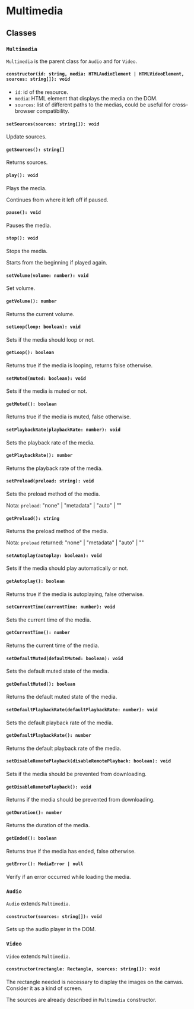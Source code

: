 # Multimedia

## Classes

### ``Multimedia``

``Multimedia`` is the parent class for ``Audio`` and for ``Video``.

#### ``constructor(id: string, media: HTMLAudioElement | HTMLVideoElement, sources: string[]): void``

- ``id``: id of the resource.
- ``media``: HTML element that displays the media on the DOM.
- ``sources``: list of different paths to the medias, could be useful for cross-browser compatibility.

#### ``setSources(sources: string[]): void``

Update sources.

#### ``getSources(): string[]``

Returns sources.

#### ``play(): void``

Plays the media.

Continues from where it left off if paused.

#### ``pause(): void``

Pauses the media.

#### ``stop(): void``

Stops the media.

Starts from the beginning if played again.

#### ``setVolume(volume: number): void``

Set volume.

#### ``getVolume(): number``

Returns the current volume.

#### ``setLoop(loop: boolean): void``

Sets if the media should loop or not.

#### ``getLoop(): boolean``

Returns true if the media is looping, returns false otherwise.

#### ``setMuted(muted: boolean): void``

Sets if the media is muted or not.

#### ``getMuted(): boolean``

Returns true if the media is muted, false otherwise.

#### ``setPlaybackRate(playbackRate: number): void``

Sets the playback rate of the media.

#### ``getPlaybackRate(): number``

Returns the playback rate of the media.

#### ``setPreload(preload: string): void``

Sets the preload method of the media.

Nota: `preload`: "none" | "metadata" | "auto" | ""

#### ``getPreload(): string``

Returns the preload method of the media.

Nota: `preload` returned: "none" | "metadata" | "auto" | ""

#### ``setAutoplay(autoplay: boolean): void``

Sets if the media should play automatically or not.

#### ``getAutoplay(): boolean``

Returns true if the media is autoplaying, false otherwise.

#### ``setCurrentTime(currentTime: number): void``

Sets the current time of the media.

#### ``getCurrentTime(): number``

Returns the current time of the media.

#### ``setDefaultMuted(defaultMuted: boolean): void``

Sets the default muted state of the media.

#### ``getDefaultMuted(): boolean``

Returns the default muted state of the media.

#### ``setDefaultPlaybackRate(defaultPlaybackRate: number): void``

Sets the default playback rate of the media.

#### ``getDefaultPlaybackRate(): number``

Returns the default playback rate of the media.

#### ``setDisableRemotePlayback(disableRemotePlayback: boolean): void``

Sets if the media should be prevented from downloading.

#### ``getDisableRemotePlayback(): void``

Returns if the media should be prevented from downloading.

#### ``getDuration(): number``

Returns the duration of the media.

#### ``getEnded(): boolean``

Returns true if the media has ended, false otherwise.

#### ``getError(): MediaError | null``

Verify if an error occurred while loading the media.

### ``Audio``

``Audio`` extends ``Multimedia``.

#### ``constructor(sources: string[]): void``

Sets up the audio player in the DOM.

### ``Video``

``Video`` extends ``Multimedia``.

#### ``constructor(rectangle: Rectangle, sources: string[]): void``

The rectangle needed is necessary to display the images on the canvas. Consider it as a kind of screen.

The sources are already described in ``Multimedia`` constructor.


